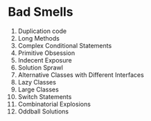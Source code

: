 # Bad Smells

1. Duplication code
2. Long Methods
3. Complex Conditional Statements
4. Primitive Obsession
5. Indecent Exposure
6. Solution Sprawl
7. Alternative Classes with Different Interfaces
8. Lazy Classes
9. Large Classes
10. Switch Statements
11. Combinatorial Explosions
12. Oddball Solutions

